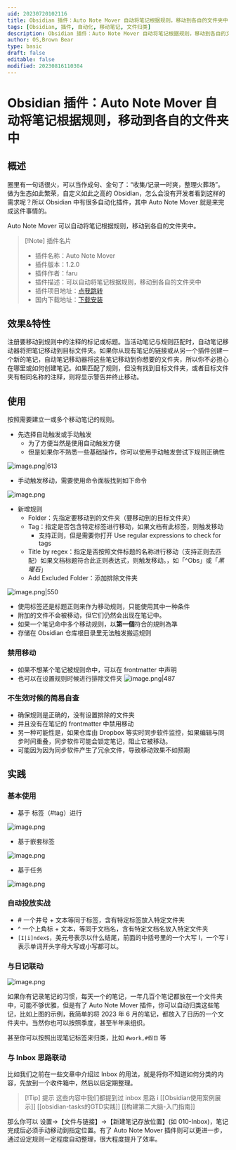 ```yaml
---
uid: 20230720102116
title: Obsidian 插件：Auto Note Mover 自动将笔记根据规则，移动到各自的文件夹中
tags: [Obsidian, 插件, 自动化, 移动笔记, 文件归类]
description: Obsidian 插件：Auto Note Mover 自动将笔记根据规则，移动到各自的文件夹中
author: OS,Brown Bear
type: basic
draft: false
editable: false
modified: 20230816110304
---
```


# Obsidian 插件：Auto Note Mover 自动将笔记根据规则，移动到各自的文件夹中

## 概述

圈里有一句话很火，可以当作成句、金句了：“收集/记录一时爽，整理火葬场”。做为生态如此繁荣，自定义如此之高的 Obsidian，怎么会没有开发者看到这样的需求呢？所以 Obsidian 中有很多自动化插件，其中 Auto Note Mover 就是来完成这件事情的。

Auto Note Mover 可以自动将笔记根据规则，移动到各自的文件夹中。

> [!Note] 插件名片
> - 插件名称：Auto Note Mover
> - 插件版本：1.2.0
> - 插件作者：faru
> - 插件描述：可以自动将笔记根据规则，移动到各自的文件夹中
> - 插件项目地址：[点我跳转](https://github.com/farux/obsidian-auto-note-mover)
> - 国内下载地址：[下载安装](https://pkmer.cn/products/plugin/pluginMarket/?auto-note-mover)

## 效果&特性

注册要移动到规则中的注释的标记或标题。当活动笔记与规则匹配时，自动笔记移动器将把笔记移动到目标文件夹。如果你从现有笔记的链接或从另一个插件创建一个新的笔记，自动笔记移动器将这些笔记移动到你想要的文件夹，所以你不必担心在哪里或如何创建笔记。如果匹配了规则，但没有找到目标文件夹，或者目标文件夹有相同名称的注释，则将显示警告并终止移动。

## 使用

按照需要建立一或多个移动笔记的规则。

- 先选择自动触发或手动触发
	- 为了方便当然是使用自动触发方便
	- 但是如果你不熟悉一些基础操作，你可以使用手动触发尝试下规则正确性

![image.png|613](https://cdn.pkmer.cn/images/20230720104559.png!pkmer)

- 手动触发移动，需要使用命令面板找到如下命令

![image.png](https://cdn.pkmer.cn/images/20230720105324.png!pkmer)

- 新增规则
	- Folder：先指定要移动到的文件夹（要移动到的目标文件夹）
	- Tag：指定是否包含特定标签进行移动，如果文档有此标签，则触发移动
		- 支持正则，但是需要你打开 Use regular expressions to check for tags
	- Title by regex：指定是否按照文件标题的名称进行移动（支持正则去匹配）如果文档标题符合此正则表达式，则触发移动。，如「^Obs」或「*黑曜石*」
	- Add Excluded Folder：添加排除文件夹

![image.png|550](https://cdn.pkmer.cn/images/20230720104632.png!pkmer)

- 使用标签还是标题正则来作为移动规则，只能使用其中一种条件
- 附加的文件不会被移动，但它们仍然会出现在笔记中。
- 如果一个笔记命中多个移动规则，以**第一個**符合的規則為準
- 存储在 Obsidian 仓库根目录里无法触发搬运规则

### 禁用移动

- 如果不想某个笔记被规则命中，可以在 frontmatter 中声明
- 也可以在设置规则时候进行排除文件夹
![image.png|487](https://cdn.pkmer.cn/images/20230720105412.png!pkmer)

### 不生效时候的简易自查

- 确保规则是正确的，没有设置排除的文件夹
- 并且没有在笔记的 frontmatter 中禁用移动
- 另一种可能性是，如果仓库由 Dropbox 等实时同步软件监控，如果编辑与同步时间重叠，同步软件可能会锁定笔记，阻止它被移动。
- 可能因为因为同步软件产生了冗余文件，导致移动效果不如预期

## 实践

### 基本使用

- 基于 标签（#tag）进行

![image.png](https://cdn.pkmer.cn/images/20230720105058.png!pkmer)

- 基于嵌套标签

![image.png](https://cdn.pkmer.cn/images/20230720105125.png!pkmer)

- 基于任务

![image.png](https://cdn.pkmer.cn/images/20230720105257.png!pkmer)

### 自动投放实战

* \# 一个井号 + 文本等同于标签，含有特定标签放入特定文件夹
* ^ 一个上角标 + 文本，等同于文档名，含有特定文档名放入特定文件夹
* `[I|i]ndex$`，美元号表示以什么结尾，前面的中括号里的一个大写 I，一个写 i 表示单词开头字母大写或小写都可以。

### 与日记联动

![image.png](https://cdn.pkmer.cn/images/20230720103746.png!pkmer)

如果你有记录笔记的习惯，每天一个的笔记，一年几百个笔记都放在一个文件夹中，可能不够优雅，但是有了 Auto Note Mover 插件，你可以自动归类这些笔记，比如上图的示例，我简单的将 2023 年 6 月的笔记，都放入了日历的一个文件夹中。当然你也可以按照季度，甚至半年来组织。

甚至你可以按照出现笔记标签来归类，比如 `#work,#假日` 等

### 与 Inbox 思路联动

比如我们之前在一些文章中介绍过 Inbox 的用法，就是将你不知道如何分类的内容，先放到一个收件箱中，然后以后定期整理。

> [!Tip] 提示
> 这些内容中我们都提到过 inbox 思路 i
> [[Obsidian使用案例展示]]
> [[obsidian-tasks的GTD实践]]
>[[构建第二大脑-入门指南]]

那么你可以 设置→【文件与链接】→【新建笔记存放位置】(如 010-Inbox)，笔记完成后必须手动移动到指定位置。有了 Auto Note Mover 插件则可以更进一步，通过设定规则一定程度自动整理，很大程度提升了效率。